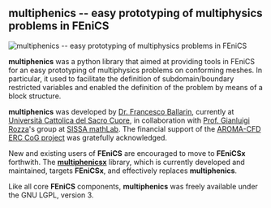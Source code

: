 ## multiphenics -- easy prototyping of multiphysics problems in FEniCS ##
![multiphenics -- easy prototyping of multiphysics problems in FEniCS](https://raw.githubusercontent.com/multiphenics/multiphenics/master/docs/multiphenics-logo-small.png "multiphenics -- easy prototyping of multiphysics problems in FEniCS")

**multiphenics** was a python library that aimed at providing tools in FEniCS for an easy prototyping of multiphysics problems on conforming meshes. In particular, it used to facilitate the definition of subdomain/boundary restricted variables and enabled the definition of the problem by means of a block structure.

**multiphenics** was developed by [Dr. Francesco Ballarin](https://www.francescoballarin.it), currently at [Università Cattolica del Sacro Cuore](https://www.unicatt.it/), in collaboration with [Prof. Gianluigi Rozza](https://people.sissa.it/~grozza/)'s group at [SISSA mathLab](http://mathlab.sissa.it/). The financial support of the [AROMA-CFD ERC CoG project](https://people.sissa.it/~grozza/aroma-cfd/) was gratefully acknowledged.

New and existing users of **FEniCS** are encouraged to move to **FEniCSx** forthwith.
The [**multiphenicsx**](https://github.com/multiphenics/multiphenicsx) library, which is currently developed and maintained, targets **FEniCSx**, and effectively replaces **multiphenics**.

Like all core **FEniCS** components, **multiphenics** was freely available under the GNU LGPL, version 3.
